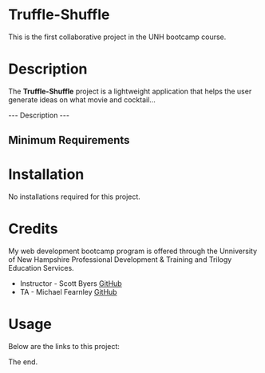 # Truffle-Shuffle
This is the first collaborative project in the UNH bootcamp course. 

# Description
The **Truffle-Shuffle** project is a lightweight application that helps the user generate ideas on what movie and cocktail...

--- Description ---

Minimum Requirements
-

# Installation
No installations required for this project.

# Credits 
My web development bootcamp program is offered through the Unniversity of New Hampshire Professional Development & Training and Trilogy Education Services.

- Instructor - Scott Byers [GitHub](https://github.com/switch120)
- TA - Michael Fearnley [GitHub](https://michaelfearnley.com/)

# Usage
Below are the links to this project:

The end. 